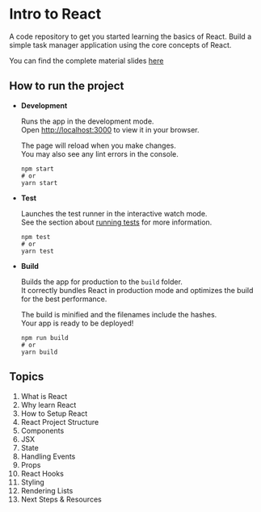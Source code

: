 # Intro to React
A code repository to get you started learning the basics of React. 
Build a simple task manager application using the core concepts of React.

You can find the complete material slides [here](https://docs.google.com/presentation/d/1qLzA_X4CBp0qfxca6Sib176zgqiehP3LsKfhDI_QkUc/edit?usp=sharing)

## How to run the project

- **Development**
  
  Runs the app in the development mode.\
  Open [http://localhost:3000](http://localhost:3000) to view it in your browser.

  The page will reload when you make changes.\
  You may also see any lint errors in the console.

  ```shell
  npm start
  # or
  yarn start
  ```

- **Test**
  
  Launches the test runner in the interactive watch mode.\
  See the section about [running tests](https://facebook.github.io/create-react-app/docs/running-tests) for more information.

  ```shell
  npm test
  # or
  yarn test
  ```

- **Build**
  
  Builds the app for production to the `build` folder.\
  It correctly bundles React in production mode and optimizes the build for the best performance.

  The build is minified and the filenames include the hashes.\
  Your app is ready to be deployed!

  ```shell
  npm run build
  # or
  yarn build
  ```

## Topics
1. What is React
2. Why learn React
3. How to Setup React
4. React Project Structure
5. Components
6. JSX
7. State
8. Handling Events
9. Props
10. React Hooks
11. Styling
12. Rendering Lists
13. Next Steps & Resources